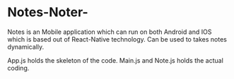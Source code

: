 # Notes-Noter-
Notes is an Mobile application which can run on both Android and IOS which is based out of React-Native technology. Can be used to takes notes dynamically.

App.js holds the skeleton of the code.
Main.js and Note.js holds the actual coding.

